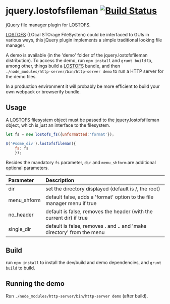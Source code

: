 # jquery.lostofsfileman [![Build Status](https://travis-ci.org/mwri/jquery.lostofsfileman.svg?branch=master)](https://travis-ci.org/mwri/jquery.lostofsfileman)

jQuery file manager plugin for [LOSTOFS](https://github.com/mwri/lostofs).

[LOSTOFS](https://github.com/mwri/lostofs) (LOcal STOrage FileSystem) could
be interfaced to GUIs in various ways, this jQuery plugin implements a simple
traditional looking file manager.

A demo is available (in the 'demo' folder of the jquery.lostofsfileman
distribution). To access the demo, run `npm install` and `grunt build`
to, among other, things build a [LOSTOFS](https://github.com/mwri/lostofs)
bundle, and then `./node_modules/http-server/bin/http-server demo` to run
a HTTP server for the demo files.

In a production environment it will probably be more efficient to build
your own webpack or browserify bundle.

## Usage

A [LOSTOFS](https://github.com/mwri/lostofs) filesystem object must be
passed to the jquery.lostofsfileman object, which is just an interface
to the filesystem.

```js
let fs = new lostofs_fs({unformatted:'format'});

$('#some_div').lostofsfileman({
    fs: fs
    });
```

Besides the mandatory `fs` parameter, `dir` and `menu_shform` are additional
optional parameters.

Parameter   | Description
:--         | :--
dir         | set the directory displayed (default is /, the root)
menu_shform | default false, adds a 'format' option to the file manager menu if true
no_header   | default is false, removes the header (with the current dir) if true
single_dir  | default is false, removes . and .. and 'make directory' from the menu

## Build

run `npm install` to install the dev/build and demo dependencies, and
`grunt build` to build.

## Running the demo

Run `./node_modules/http-server/bin/http-server demo` (after build).
